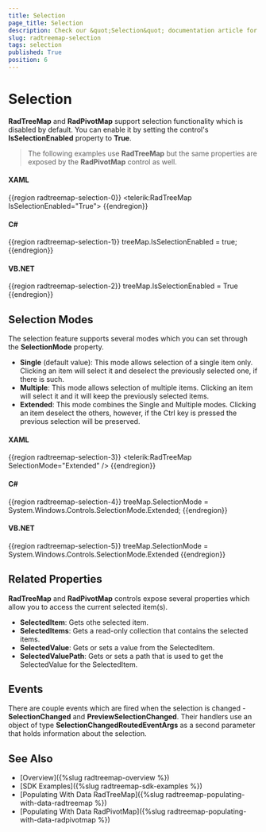 ```yaml
---
title: Selection
page_title: Selection
description: Check our &quot;Selection&quot; documentation article for the RadTreeMap {{ site.framework_name }} control.
slug: radtreemap-selection
tags: selection
published: True
position: 6
---
```


# Selection

__RadTreeMap__ and __RadPivotMap__ support selection functionality which is disabled by default. You can enable it by setting the control's __IsSelectionEnabled__ property to __True__.

> The following examples use __RadTreeMap__ but the same properties are exposed by the __RadPivotMap__ control as well.

#### __XAML__
{{region radtreemap-selection-0}}
	<telerik:RadTreeMap IsSelectionEnabled="True">
{{endregion}}

#### __C#__
{{region radtreemap-selection-1}}
	treeMap.IsSelectionEnabled = true;
{{endregion}}

#### __VB.NET__
{{region radtreemap-selection-2}}
	treeMap.IsSelectionEnabled = True
{{endregion}}

## Selection Modes

The selection feature supports several modes which you can set through the __SelectionMode__ property.
* __Single__ (default value): This mode allows selection of a single item only. Clicking an item will select it and deselect the previously selected one, if there is such.
* __Multiple__: This mode allows selection of multiple items. Clicking an item will select it and it will keep the previously selected items.
* __Extended__: This mode combines the Single and Multiple modes. Clicking an item deselect the others, however, if the Ctrl key is pressed the previous selection will be preserved.

#### __XAML__
{{region radtreemap-selection-3}}
	<telerik:RadTreeMap SelectionMode="Extended" />
{{endregion}}
	
#### __C#__
{{region radtreemap-selection-4}}
	treeMap.SelectionMode = System.Windows.Controls.SelectionMode.Extended;
{{endregion}}

#### __VB.NET__
{{region radtreemap-selection-5}}
	treeMap.SelectionMode = System.Windows.Controls.SelectionMode.Extended
{{endregion}}


## Related Properties

__RadTreeMap__ and __RadPivotMap__ controls expose several properties which allow you to access the current selected item(s).
* __SelectedItem__: Gets othe selected item.
* __SelectedItems__: Gets a read-only collection that contains the selected items.
* __SelectedValue__: Gets or sets a value from the SelectedItem.
* __SelectedValuePath__: Gets or sets a path that is used to get the SelectedValue for the SelectedItem.

## Events

There are couple events which are fired when the selection is changed - __SelectionChanged__ and __PreviewSelectionChanged__. Their handlers use an object of type __SelectionChangedRoutedEventArgs__ as a second parameter that holds information about the selection.	

## See Also
* [Overview]({%slug radtreemap-overview %})
* [SDK Examples]({%slug radtreemap-sdk-examples %})
* [Populating With Data RadTreeMap]({%slug radtreemap-populating-with-data-radtreemap %})
* [Populating With Data RadPivotMap]({%slug radtreemap-populating-with-data-radpivotmap %})

